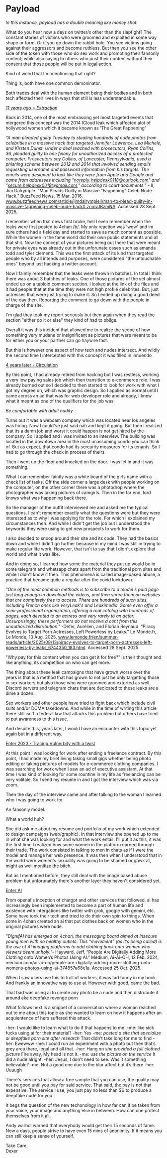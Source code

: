 # Payload 
_In this instance, payload has a double meaning like money shot._

What do you hear now a days on twitter/x other than the slapfight? The constant stories of victims who were groomed and exploited in some way shape or form. Or
if you go down the rabbit hole. You see victims going against their aggressors and become ruthless. But then you see the other side of the token with those who
do sex work and promoting their fansonly content; while also saying to others who post their content without their consent that those people will be put in legal
action. 

Kind of weird that I'm mentioning that right?

Thing is, both have one common demoninator. 

Both trades deal with the human element being their bodies and in both tech affected their lives in ways that still is less understandable. 

<ins>_11 years ago = Extraction_</ins>

Back in 2014, one of the most embrassing yet most targeted events that mergered this concept was the 2014 ICloud leak which affected alot of hollywood women which
it became known as 'The Great Fappening"

_"A man pleaded guilty Tuesday to stealing hundreds of nude photos from celebrities in a massive hack that targeted Jennifer Lawrence, Lea Michele, and Kirsten Dunst.
Under a deal reached with prosecutors, Ryan Collins, 36, pleaded guilty to one felony for unauthorized access of a protected computer. Prosecutors say Collins, of 
Lancaster, Pennsylvania, used a phishing scheme between 2012 and 2014 that involved sending emails requesting username and password information from his targets. 
The emails were designed to look like they were from Apple and Google and came from addresses including "noreply_helpdesk0118@outlook.com" and 
"secure.helpdesk0019@gmail.com," according to court documents."_ - II, Jim Dalrymple. “Man Pleads Guilty in Massive “Fappening” Celeb Nude Hack.” BuzzFeed News,
 15 Mar. 2016, www.buzzfeednews.com/article/jimdalrympleii/man-to-plead-guilty-in-massive-fappening-celeb-nude-hack#.znmvJBzmNA. Accessed 28 Sept. 2025.
 
I remember when that news first broke, hell I even remember when the leaks were first posted to 4chan /b/. My only reaction was 'wow' and im sure others had a
field day and started to save as much content as possible. While the women in the fame world did their own public statements and all that shit. Now the concept 
of your pictures being out there that were meant for private eyes was already out in the unforunate cases such as amanda todd and tyler clementi. This was the 
first attack of its kind that targeted people who by all intends and purposes, were considered "the untouchable ones" beyond just hacking a twitter account. 

Now I faintly remember that the leaks were thrown in batches. In total I think there was about 3 batches of leaks. One of those pictures of the set almost
ended up on a tabloid comment section. I looked at the link of the files and it had people that at the time they were not high profile celebrites. But, just actresses
that were just trying to make it. So I ended up doing a good deed of the day then. Reporting the comment to go down with the people in charge of the site. 

I'm glad they took my report seriously but then again when they read the section "either do it or else" they kind of had to oblige. 

Overall it was this incident that allowed me to realize the scope of how something very mudane or insignificant as pictures that were meant to be for either you
or your partner can go haywire fast. 

But this is however one aspect of how tech and nudes intersect. And wildly the second time I intercepted with this concept it was filled in innuendo 

<ins> 4 years later - Circulation </ins>

By this point, I had already retired from hacking but I was restless, working a very low paying sales job which then transition to e-commerce role. I was already 
burned out so I decided to then started to look for work with what I got my degree on, which was graphic design. So I applied as normal until I came across an ad
that was for web developer role and already, I knew what it meant as one of the qualifiers for the job was. 

_Be comfortable with adult nudity_
 
Turns out it was a webcam company which was located near los angeles was hiring. Now I could've just said nah and kept it going. But then I realized that its a 
damn job and worst it could happen is not get hired by the company. So I applied and I was invited to an interview. The building was located in the downtown area 
in the most unassuming condo you can think of. But as expect, that condo had its sercurity measures for its tenants. So I had to go through the check in process 
of theirs. 

Then I went up the floor and knocked on the door. I was let in and it was something. 

What I can remember faintly was a white board of the girls name with a check list of tasks. Off the side corner a large desk with people working on the computer, 
on the other corner there was a photodrop where the photographer was taking pictures of camgirls. Then in the far end, lord knows what was happening back there. 

So the manager of the outfit interviewed me and asked me the typical questions. I can't remember exactly what the questions were but they were interested as to 
why I was applying for the role. For which I explained my circumstances then. And while I didn't get the job but I understood the keywords they were using to 
get new prospects to work for them. 

I also decided to snoop around their site and its code. They had the basics down and while I didn't go further because in my mind I was still in trying to make
regular life work. However, that isn't to say that I didn't explore that world and what it was like. 

And in doing so, I learned how some the material they put up would be in some telegram and whatsapp chats apart from the traditional porn sites and while I 
didn't know it then. This phenomena is called image-based abuse, a practice that became quite a regular after the covid lockdown.

_"One of the most common methods is to subscribe to a model's paid page just long enough to download the videos, and then share them on websites that are completely
free to access. There are hundreds of such sites, including French ones like VeryLeak's and Leakimedia. Some even offer a semi-professional organization, offering 
a real catalog with hundreds of pages, each devoted to an actress and very rarely to an actor. Unsurprisingly, these performers do not receive a cent from this 
unauthorized distribution."_ -Defer, Aurélien, and Florian Reynaud. “Piracy Evolves to Target Porn Actresses, Left Powerless by Leaks.” Le Monde.fr, Le Monde, 
13 Aug. 2025, www.lemonde.fr/en/summer-reads/article/2025/08/13/piracy-evolves-to-target-porn-actresses-left-powerless-by-leaks_6744350_183.html. Accessed 28 Sept.
2025.

"Why pay for this content when you can get it for free?" is their thought and like anything, its competition on who can get more. 

The thing about these leak campaigns that have grown worse over the years is that is a method that has grown to not just be only targetting those in sex workers
but also those who were groomed and extorted as well. Discord servers and telegram chats that are dedicated to these leaks are a dime a dozen. 

Sex workers and other people have tried to fight back which include civil suits and/or DCMA takedowns. And while in the time of writing this article there still
isn't a federal law that attacks this problem but others have tried to put awareness to this issue. 

And despite this, years later, I would have an encounter with this topic yet again but in a different way. 

<ins>Enter 2023 - Tracing Vulnerbity with a twist</ins>

At this point I was looking for work after ending a freelance contract. By this point, I had made my brief living taking small gigs whether being photo editing or
taking pictures of models for e-commerce clothing companies. I was searching for work when I saw an ad of executive assistant. At that time I was kind of looking
for some rountine in my life as freelancing can be very volitale. So I send my resume in and I got the interview which was via zoom. 

Then the day of the interview came and after talking to the woman I learned who I was going to work for. 

An fansonly model. 

What a world huh? 

She did ask me about my resume and portfolio of my work which extended to design campaigns (web/graphic). In that interview she opened up to me in what she was 
looking for and what the work entail. I'll put it as this, it was the first time I realized how some women in the platform earned through their trade. The work consisted 
in talking to men in chats as if I were the model and manage her web presence. It was then when I understood that in the world were women's sexuality was going to be shamed or 
gawk at, might as well monitize the bitch. 

But as I mentioned before, they still deal with the image based abuse problem but unforunately there's another layer they haven't considered yet.

<ins>Enter AI</ins>

From openai's inception of chatgpt and other services that followed, ai has increasingly been implemented to become a part of human life and existence with intergations 
like twitter with grok, google with gemini, etc. Some have took their tech and tried to do their own spin to things. When some in 4chan created an ai that put clothes back
on women who in the original pictures were nude.

_"DignifAI has emerged on 4chan, the messaging board aimed at insecure young men with no healthy outlets. This “movement” (as it’s being called) is the use of AI imaging 
platforms to add clothing back onto women who viewers deem unholy."_- Hayward, Jeff. “People Are Digitally Adding More Clothing onto Women’s Photos Using AI.” Medium, 
Ai-Ai-OH, 12 Feb. 2024, medium.com/ai-ai-oh/people-are-digitally-adding-more-clothing-onto-womens-photos-using-ai-374857a68e1a. Accessed 25 Oct. 2025.

When I saw users use this to troll of workers, it was tad funny in my book. And frankly an innovative way to use ai. However with good, came the bad. 

That bad was using ai to create any photo be a nude and then distrubute it around aka deepfake revenge porn

What follows next is a snippet of a conversation where a woman reached out to me about this topic as she wanted to learn on how it happens after an acquientence of hers suffered this attack.

-her: I would like to learn what to do if that happens to me.
-me: like sick fucks using ai for their material?
-her: Yes
-me: *posted a site that specialize ai deepfake porn site after research* That didn’t take long for me to find
-her: Ewewww
-me: I could run an experiment with a photo but then that’s grey area there, legal and all that.
-her: Hang on *she provided a full clothed picture* Fire away, My head is not it.
-me: *use the picture on the service* It did a nude alright.
-her: Jesus, I don't need to see. Was it something believable?
-me: Not a good one due to the blur affect but it’s there
-her: Uuuugh

There's services that allow a free sample that you can use, the quality may not be good until you pay for said service. 
That said, the pay is not that expensive. The service I use, you just pay no less than $6 to produce a deepfake nude for you.

It begs the question of the new techonology in how far can it be taken from your voice, your image and anything else in between. 
How can one protect themselves from it all. 

Andy warhol warned that everybody would get their 15 seconds of fame. Now a days, people strive to have even 15 mins of anonimity. 
If it means you can still keep a sense of yourself. 

Take Care,<br>
Dexer


